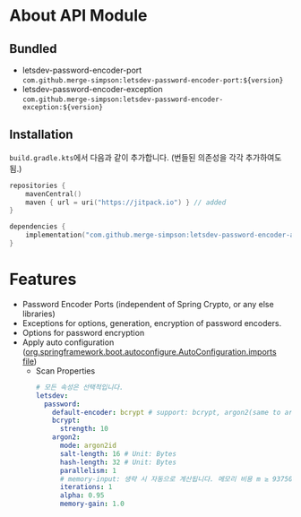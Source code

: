 # About API Module

## Bundled

- letsdev-password-encoder-port  
  `com.github.merge-simpson:letsdev-password-encoder-port:${version}`
- letsdev-password-encoder-exception  
  `com.github.merge-simpson:letsdev-password-encoder-exception:${version}`

## Installation

`build.gradle.kts`에서 다음과 같이 추가합니다. (번들된 의존성을 각각 추가하여도 됨.)

```kotlin
repositories {
    mavenCentral()
    maven { url = uri("https://jitpack.io") } // added
}

dependencies {
    implementation("com.github.merge-simpson:letsdev-password-encoder-api:0.1.0") // added
}
```

# Features

- Password Encoder Ports (independent of Spring Crypto, or any else libraries)
- Exceptions for options, generation, encryption of password encoders.
- Options for password encryption
- Apply auto configuration
  ([org.springframework.boot.autoconfigure.AutoConfiguration.imports 
  file](src%2Fmain%2Fresources%2FMATE-INF%2Fspring%2Forg.springframework.boot.autoconfigure.AutoConfiguration.imports))
  - Scan Properties
    ```yaml
    # 모든 속성은 선택적입니다.
    letsdev:
      password:
        default-encoder: bcrypt # support: bcrypt, argon2(same to argon2id), argon2id, argon2d
        bcrypt:
          strength: 10
        argon2:
          mode: argon2id
          salt-length: 16 # Unit: Bytes
          hash-length: 32 # Unit: Bytes
          parallelism: 1
          # memory-input: 생략 시 자동으로 계산됩니다. 메모리 비용 m ≥ 93750 ÷ ((3 × parallelism − 1) × α)
          iterations: 1
          alpha: 0.95
          memory-gain: 1.0
    ```
